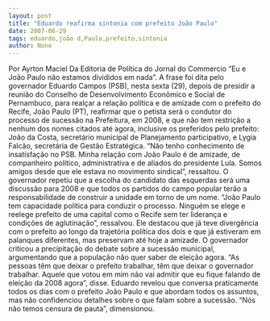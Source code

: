 ```yaml
---
layout: post
title: "Eduardo reafirma sintonia com prefeito João Paulo"
date: 2007-06-29
tags: eduardo,joão d,Paulo,prefeito,sintonia
author: None
---
```

Por Ayrton Maciel
Da Editoria de Pol&iacute;tica do Jornal do Commercio
&ldquo;Eu e Jo&atilde;o Paulo n&atilde;o estamos divididos em nada&rdquo;. A frase foi dita pelo governador Eduardo Campos (PSB), nesta sexta (29), depois de presidir a reuni&atilde;o do Conselho de Desenvolvimento Econ&ocirc;mico e Social de Pernambuco, para real&ccedil;ar a rela&ccedil;&atilde;o pol&iacute;tica e de amizade com o prefeito do Recife, Jo&atilde;o Paulo (PT), reafirmar que o petista ser&aacute; o condutor do processo de sucess&atilde;o na Prefeitura, em 2008, e que n&atilde;o tem restri&ccedil;&atilde;o a nenhum dos nomes citados at&eacute; agora, inclusive os preferidos pelo prefeito: Jo&atilde;o da Costa, secret&aacute;rio municipal de Planejamento participativo, e Lygia Falc&atilde;o, secret&aacute;ria de Gest&atilde;o Estrat&eacute;gica. 
&ldquo;N&atilde;o tenho conhecimento de insatisfa&ccedil;&atilde;o no PSB. Minha rela&ccedil;&atilde;o com Jo&atilde;o Paulo &eacute; de amizade, de companheiro pol&iacute;tico, administrativa e de aliados do presidente Lula. Somos amigos desde que ele estava no movimento sindical&rdquo;, ressaltou. 
O governador repetiu que a escolha do candidato das esquerdas ser&aacute; uma discuss&atilde;o para 2008 e que todos os partidos do campo popular ter&atilde;o a responsabilidade de construir a unidade em torno de um nome. &ldquo;Jo&atilde;o Paulo tem capacidade pol&iacute;tica para conduzir o processo. Ningu&eacute;m se elege e reelege prefeito de uma capital como o Recife sem ter lideran&ccedil;a e condi&ccedil;&otilde;es de aglutina&ccedil;&atilde;o&rdquo;, ressalvou. 
Ele destacou que j&aacute; teve diverg&ecirc;ncia com o prefeito ao longo da trajet&oacute;ria pol&iacute;tica dos dois e que j&aacute; estiveram em palanques diferentes, mas preservam at&eacute; hoje a amizade. O governador criticou a precipita&ccedil;&atilde;o do debate sobre a sucess&atilde;o municipal, argumentando que a popula&ccedil;&atilde;o n&atilde;o quer saber de elei&ccedil;&atilde;o agora. 
&ldquo;As pessoas t&ecirc;m que deixar o prefeito trabalhar, t&ecirc;m que deixar o governador trabalhar. Aquele que votou em mim n&atilde;o vai admitir que eu fique falando de elei&ccedil;&atilde;o da 2008 agora&rdquo;, disse. 
Eduardo revelou que conversa praticamente todos os dias com o prefeito Jo&atilde;o Paulo e que abordam todos os assuntos, mas n&atilde;o confidenciou detalhes sobre o que falam sobre a sucess&atilde;o. &ldquo;N&oacute;s n&atilde;o temos censura de pauta&rdquo;, dimensionou.  